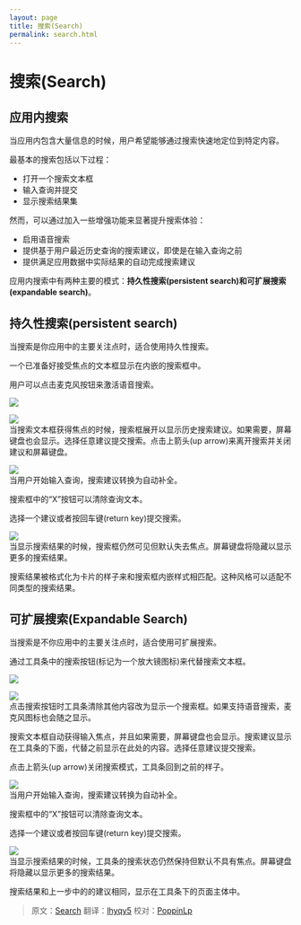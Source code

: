 ```yaml
---
layout: page
title: 搜索(Search)
permalink: search.html
---
```


# 搜索(Search)

## 应用内搜索

当应用内包含大量信息的时候，用户希望能够通过搜索快速地定位到特定内容。

最基本的搜索包括以下过程：

* 打开一个搜索文本框
* 输入查询并提交
* 显示搜索结果集

然而，可以通过加入一些增强功能来显著提升搜索体验：

* 启用语音搜索
* 提供基于用户最近历史查询的搜索建议，即使是在输入查询之前
* 提供满足应用数据中实际结果的自动完成搜索建议

应用内搜索中有两种主要的模式：**持久性搜索(persistent search)**和**可扩展搜索(expandable search)**。

## 持久性搜索(persistent search)

当搜索是你应用中的主要关注点时，适合使用持久性搜索。

一个已准备好接受焦点的文本框显示在内嵌的搜索框中。

用户可以点击麦克风按钮来激活语音搜索。

![](images/patterns-search-persistentsearch-search_persistent_home1_large_mdpi.png) 

![](images/patterns-search-persistentsearch2-search_persistent_zero_large_mdpi.png)  
当搜索文本框获得焦点的时候，搜索框展开以显示历史搜索建议。如果需要，屏幕键盘也会显示。选择任意建议提交搜索。点击上箭头(up arrow)来离开搜索并关闭建议和屏幕键盘。

![](images/patterns-search-persistentsearch3-search_persistent_type_large_mdpi.png)  
当用户开始输入查询，搜索建议转换为自动补全。

搜索框中的“X”按钮可以清除查询文本。

选择一个建议或者按回车键(return key)提交搜索。

![](images/patterns-search-persistentsearch4-search_persistent_results_large_mdpi.png)  
当显示搜索结果的时候，搜索框仍然可见但默认失去焦点。屏幕键盘将隐藏以显示更多的搜索结果。

搜索结果被格式化为卡片的样子来和搜索框内嵌样式相匹配。这种风格可以适配不同类型的搜索结果。

## 可扩展搜索(Expandable Search)

当搜索是不你应用中的主要关注点时，适合使用可扩展搜索。

通过工具条中的搜索按钮(标记为一个放大镜图标)来代替搜索文本框。

![](images/patterns-search-expandablesearch1-search_expandable_unexpanded_large_mdpi.png)

![](images/patterns-search-expandablesearch2-search_expandable_zero_large_mdpi.png)  
点击搜索按钮时工具条清除其他内容改为显示一个搜索框。如果支持语音搜索，麦克风图标也会随之显示。

搜索文本框自动获得输入焦点，并且如果需要，屏幕键盘也会显示。搜索建议显示在工具条的下面，代替之前显示在此处的内容。选择任意建议提交搜索。

点击上箭头(up arrow)关闭搜索模式，工具条回到之前的样子。 

![](images/patterns-search-expandablesearch3-search_expandable_type_large_mdpi.png)  
当用户开始输入查询，搜索建议转换为自动补全。

搜索框中的“X”按钮可以清除查询文本。

选择一个建议或者按回车键(return key)提交搜索。
 
![](images/patterns-search-expandablesearch4-search_expandable_results_large_mdpi.png)  
当显示搜索结果的时候，工具条的搜索状态仍然保持但默认不具有焦点。屏幕键盘将隐藏以显示更多的搜索结果。

搜索结果和上一步中的的建议相同，显示在工具条下的页面主体中。

> 原文：[Search](http://www.google.com/design/spec/patterns/search.html)  翻译：[lhyqy5](https://github.com/lhyqy5)  校对：[PoppinLp](https://github.com/poppinlp)
